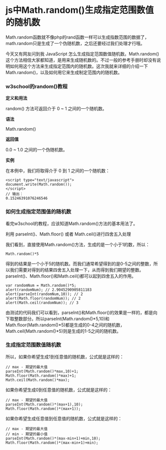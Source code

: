 js中Math.random()生成指定范围数值的随机数
=========================================

Math.random函数就不像php的rand函数一样可以生成指数范围的数据了，math.random只是生成了一个伪随机数，之后还要经过我们处理才行哦。

今天又有网友问到我 JavaScript 怎么生成指定范围数值随机数。Math.random() 这个方法相信大家都知道，是用来生成随机数的。不过一般的参考手册时却没有说明如何用这个方法来生成指定范围内的随机数。这次我就来详细的介绍一下Math.random()，以及如何用它来生成制定范围内的随机数。

### w3school的random()教程

**定义和用法**

random() 方法可返回介于 0 ~ 1 之间的一个随机数。

**语法**

Math.random()

**返回值**

0.0 ~ 1.0 之间的一个伪随机数。

**实例**

在本例中，我们将取得介于 0 到 1 之间的一个随机数：

    <script type="text/javascript">
    document.write(Math.random());
    </script>
    // 输出：
    0.15246391076246546

### 如何生成指定范围值的随机数

看完w3school的教程，应该知道Math.random()方法的基本用法了。

利用 parseInt()、Math.floor() 或者 Math.ceil()进行四舍五入处理

我们看到，直接使用Math.random()方法，生成的是一个小于1的数，所以：

    Math.random()*5

得到的结果是一个小于5的随机数。而我们通常希望得到的是0-5之间的整数，所以我们需要对得到的结果四舍五入处理一下，从而得到我们期望的整数。parseInt()、Math.floor()和Math.ceil()都可以起到四舍五入的作用。

    var randomNum = Math.random()*5;
    alert(randomNum); // 2.9045290905811183 
    alert(parseInt(randomNum,10)); // 2
    alert(Math.floor(randomNum)); // 2
    alert(Math.ceil(randomNum)); // 3

由测试的代码我们可以看到，parseInt()和Math.floor()的效果是一样的，都是向下取整数部分。所以parseInt(Math.random()*5,10)和Math.floor(Math.random()*5)都是生成的0-4之间的随机数，Math.ceil(Math.random()*5)则是生成的1-5之间的随机数。

### 生成指定范围数值随机数

所以，如果你希望生成1到任意值的随机数，公式就是这样的：

    // max - 期望的最大值
    parseInt(Math.random()*max,10)+1;
    Math.floor(Math.random()*max)+1;
    Math.ceil(Math.random()*max);

如果你希望生成0到任意值的随机数，公式就是这样的：

    // max - 期望的最大值
    parseInt(Math.random()*(max+1),10);
    Math.floor(Math.random()*(max+1));

如果你希望生成任意值到任意值的随机数，公式就是这样的：

    // max - 期望的最大值
    // min - 期望的最小值 
    parseInt(Math.random()*(max-min+1)+min,10);
    Math.floor(Math.random()*(max-min+1)+min);

